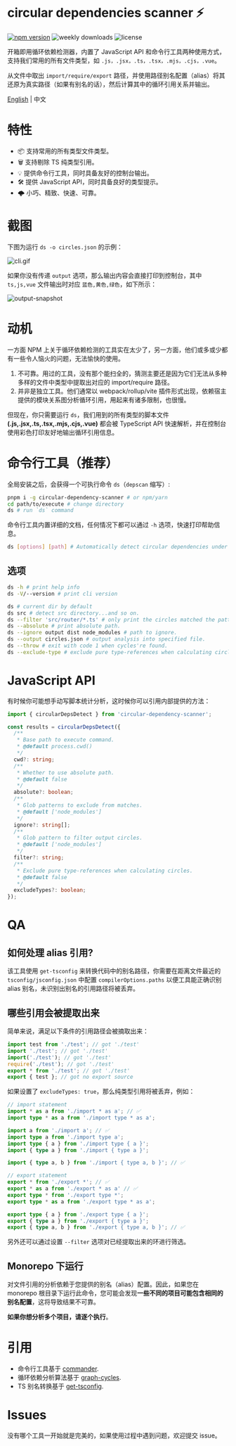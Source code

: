# circular dependencies scanner ⚡

[![npm version](https://img.shields.io/npm/v/circular-dependency-scanner)](https://npmjs.com/package/circular-dependency-scanner)
![weekly downloads](https://img.shields.io/npm/dw/circular-dependency-scanner)
![license](https://img.shields.io/npm/l/circular-dependency-scanner)

开箱即用循环依赖检测器，内置了 JavaScript API 和命令行工具两种使用方式，支持我们常用的所有文件类型，如 `.js，.jsx，.ts，.tsx，.mjs，.cjs，.vue`。

从文件中取出 `import/require/export` 路径，并使用路径别名配置（alias）将其还原为真实路径（如果有别名的话），然后计算其中的循环引用关系并输出。

[English](./README.md) | 中文

# 特性

- 📦 支持常用的所有类型文件类型。
- 🗑 支持剔除 TS 纯类型引用。
- 💡 提供命令行工具，同时具备友好的控制台输出。
- 🛠️ 提供 JavaScript API，同时具备良好的类型提示。
- 🌩 小巧、精致、快速、可靠。

# 截图

下图为运行 `ds -o circles.json` 的示例：

![cli.gif](https://raw.githubusercontent.com/emosheeep/circular-dependency-scanner/HEAD/snapshots/cli.gif)

如果你没有传递 `output` 选项，那么输出内容会直接打印到控制台，其中`ts,js,vue` 文件输出时对应 `蓝色,黄色,绿色`，如下所示：

![output-snapshot](https://raw.githubusercontent.com/emosheeep/circular-dependency-scanner/HEAD/snapshots/output.png)

# 动机

一方面 NPM 上关于循环依赖检测的工具实在太少了，另一方面，他们或多或少都有一些令人恼火的问题，无法愉快的使用。

1. 不可靠。用过的工具，没有那个能扫全的，猜测主要还是因为它们无法从多种多样的文件中类型中提取出对应的 import/require 路径。
2. 并非是独立工具。他们通常以  webpack/rollup/vite 插件形式出现，依赖宿主提供的模块关系图分析循环引用，用起来有诸多限制，也很慢。

但现在，你只需要运行 `ds`，我们用到的所有类型的脚本文件 **(.js,.jsx,.ts,.tsx,.mjs,.cjs,.vue)** 都会被 TypeScript API 快速解析，并在控制台使用彩色打印友好地输出循环引用信息。

# 命令行工具（推荐）

全局安装之后，会获得一个可执行命令 `ds`（`depscan` 缩写）:
```sh
pnpm i -g circular-dependency-scanner # or npm/yarn
cd path/to/execute # change directory
ds # run `ds` command
```

命令行工具内置详细的文档，任何情况下都可以通过 `-h` 选项，快速打印帮助信息。

```sh
ds [options] [path] # Automatically detect circular dependencies under the current directory and print the circles.
```

## 选项

```sh
ds -h # print help info
ds -V/--version # print cli version

ds # current dir by default
ds src # detect src directory...and so on.
ds --filter 'src/router/*.ts' # only print the circles matched the pattern.
ds --absolute # print absolute path.
ds --ignore output dist node_modules # path to ignore.
ds --output circles.json # output analysis into specified file.
ds --throw # exit with code 1 when cycles're found.
ds --exclude-type # exclude pure type-references when calculating circles.
```

# JavaScript API

有时候你可能想手动写脚本统计分析，这时候你可以引用内部提供的方法：

```ts
import { circularDepsDetect } from 'circular-dependency-scanner';

const results = circularDepsDetect({
  /**
   * Base path to execute command.
   * @default process.cwd()
   */
  cwd?: string;
  /**
   * Whether to use absolute path.
   * @default false
   */
  absolute?: boolean;
  /**
   * Glob patterns to exclude from matches.
   * @default ['node_modules']
   */
  ignore?: string[];
  /**
   * Glob pattern to filter output circles.
   * @default ['node_modules']
   */
  filter?: string;
  /**
   * Exclude pure type-references when calculating circles.
   * @default false
   */
  excludeTypes?: boolean;
});

```

# QA

## 如何处理 alias 引用?

该工具使用 `get-tsconfig` 来转换代码中的别名路径，你需要在距离文件最近的 `tsconfig/jsconfig.json` 中配置 `compilerOptions.paths` 以便工具能正确识别 alias 别名，未识别出别名的引用路径将被丢弃。

## 哪些引用会被提取出来

简单来说，满足以下条件的引用路径会被摘取出来：

```ts
import test from './test'; // got './test'
import './test'; // got './test'
import('./test'); // got './test'
require('./test'); // got './test'
export * from './test'; // got './test'
export { test }; // got no export source
```

如果设置了 `excludeTypes: true`，那么纯类型引用将被丢弃，例如：

```ts
// import statement
import * as a from './import * as a'; // ✅
import type * as a from './import type * as a';

import a from './import a'; // ✅
import type a from './import type a';
import type { a } from './import type { a }';
import { type a } from './import { type a }';

import { type a, b } from './import { type a, b }'; // ✅

// export statement
export * from './export *'; // ✅
export * as a from './export * as a' // ✅
export type * from './export type *';
export type * as a from './export type * as a';

export type { a } from './export type { a }';
export { type a } from './export { type a }';
export { type a, b } from './export { type a, b }'; // ✅
```

另外还可以通过设置 `--filter` 选项对已经提取出来的环进行筛选。

## Monorepo 下运行

对文件引用的分析依赖于您提供的别名（alias）配置。因此，如果您在 monorepo 根目录下运行此命令，您可能会发现**一些不同的项目可能包含相同的别名配置**，这将导致结果不可靠。

**如果你想分析多个项目，请逐个执行**。

# 引用

- 命令行工具基于 [commander](https://github.com/tj/commander.js).
- 循环依赖分析算法基于 [graph-cycles](https://github.com/grantila/graph-cycles).
- TS 别名转换基于 [get-tsconfig](https://github.com/privatenumber/get-tsconfig).

# Issues

没有哪个工具一开始就是完美的，如果使用过程中遇到问题，欢迎提交 issue。
